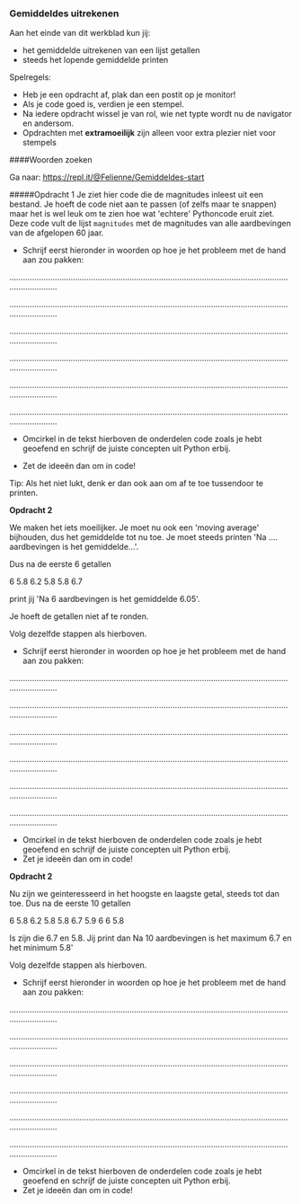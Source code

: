 ### Gemiddeldes uitrekenen

Aan het einde van dit werkblad kun jij:

-  het gemiddelde uitrekenen van een lijst getallen
-  steeds het lopende gemiddelde printen

Spelregels:

* Heb je een opdracht af, plak dan een postit op je monitor!
* Als je code goed is, verdien je een stempel.
* Na iedere opdracht wissel je van rol, wie net typte wordt nu de navigator en andersom.
* Opdrachten met **extramoeilijk** zijn alleen voor extra plezier niet voor stempels



####Woorden zoeken

Ga naar: https://repl.it/@Felienne/Gemiddeldes-start

#####Opdracht 1
Je ziet hier code die de magnitudes inleest uit een bestand. Je hoeft de code niet aan te passen (of zelfs maar te snappen) maar het is wel leuk om te zien hoe wat 'echtere' Pythoncode eruit ziet. Deze code vult de lijst `magnitudes` met de magnitudes van alle aardbevingen van de afgelopen 60 jaar.

* Schrijf eerst hieronder in woorden op hoe je het probleem met de hand aan zou pakken:

……..……..……..……..……..……..……..……..……..……..……..……..……..……..……..……..……..……..

.……..……..……..……..……..……..……..…….……..……..……..……..……..……..……..……..……..……..

……..……..……..……..……..……..……..……..……..……..……..……..……..……..……..……..……..……..

.……..……..……..……..……..……..……..…….……..……..……..……..……..……..……..……..……..……..

……..……..……..……..……..……..……..……..……..……..……..……..……..……..……..……..……..……..

.……..……..……..……..……..……..……..…….……..……..……..……..……..……..……..……..……..……..

* Omcirkel in de tekst hierboven de onderdelen code zoals je hebt geoefend en schrijf de juiste concepten uit Python erbij.

* Zet de ideeën dan om in code!

Tip: Als het niet lukt, denk er dan ook aan om af te toe tussendoor te printen.

**Opdracht 2**

We maken het iets moeilijker. Je moet nu ook een 'moving average' bijhouden, dus het gemiddelde tot nu toe. Je moet steeds printen 'Na …. aardbevingen is het gemiddelde…'.

Dus na de eerste 6 getallen

6
5.8
6.2
5.8
5.8
6.7

print jij 'Na 6 aardbevingen is het gemiddelde 6.05'.

Je hoeft de getallen niet af te ronden.

 Volg dezelfde stappen als hierboven.

- Schrijf eerst hieronder in woorden op hoe je het probleem met de hand aan zou pakken:

……..……..……..……..……..……..……..……..……..……..……..……..……..……..……..……..……..……..

.……..……..……..……..……..……..……..…….……..……..……..……..……..……..……..……..……..……..

……..……..……..……..……..……..……..……..……..……..……..……..……..……..……..……..……..……..

.……..……..……..……..……..……..……..…….……..……..……..……..……..……..……..……..……..……..

……..……..……..……..……..……..……..……..……..……..……..……..……..……..……..……..……..……..

.……..……..……..……..……..……..……..…….……..……..……..……..……..……..……..……..……..……..

- Omcirkel in de tekst hierboven de onderdelen code zoals je hebt geoefend en schrijf de juiste concepten uit Python erbij.
- Zet je ideeën dan om in code!



**Opdracht 2**

Nu zijn we geinteresseerd in het hoogste en laagste getal, steeds tot dan toe.  Dus na de eerste 10 getallen

6
5.8
6.2
5.8
5.8
6.7
5.9
6
6
5.8

Is zijn die 6.7 en 5.8. Jij print dan Na 10 aardbevingen is het maximum 6.7 en het minimum 5.8'

 Volg dezelfde stappen als hierboven.

- Schrijf eerst hieronder in woorden op hoe je het probleem met de hand aan zou pakken:

……..……..……..……..……..……..……..……..……..……..……..……..……..……..……..……..……..……..

.……..……..……..……..……..……..……..…….……..……..……..……..……..……..……..……..……..……..

……..……..……..……..……..……..……..……..……..……..……..……..……..……..……..……..……..……..

.……..……..……..……..……..……..……..…….……..……..……..……..……..……..……..……..……..……..

……..……..……..……..……..……..……..……..……..……..……..……..……..……..……..……..……..……..

.……..……..……..……..……..……..……..…….……..……..……..……..……..……..……..……..……..……..

- Omcirkel in de tekst hierboven de onderdelen code zoals je hebt geoefend en schrijf de juiste concepten uit Python erbij.
- Zet je ideeën dan om in code!
